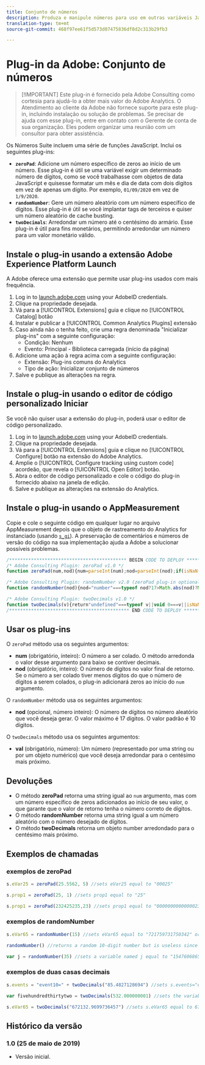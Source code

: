 ```yaml
---
title: Conjunto de números
description: Produza e manipule números para uso em outras variáveis JavaScript.
translation-type: tm+mt
source-git-commit: 468f97ee61f5d573d07475836df8d2c313b29fb3

---
```



# Plug-in da Adobe: Conjunto de números

> [!IMPORTANT] Este plug-in é fornecido pela Adobe Consulting como cortesia para ajudá-lo a obter mais valor do Adobe Analytics. O Atendimento ao cliente da Adobe não fornece suporte para este plug-in, incluindo instalação ou solução de problemas. Se precisar de ajuda com esse plug-in, entre em contato com o Gerente de conta de sua organização. Eles podem organizar uma reunião com um consultor para obter assistência.

Os Números Suite incluem uma série de funções JavaScript. Inclui os seguintes plug-ins:

* **`zeroPad`**: Adicione um número específico de zeros ao início de um número. Esse plug-in é útil se uma variável exigir um determinado número de dígitos, como se você trabalhasse com objetos de data JavaScript e quisesse formatar um mês e dia de data com dois dígitos em vez de apenas um dígito. Por exemplo, `01/09/2020` em vez de `1/9/2020`.
* **`randomNumber`**: Gere um número aleatório com um número específico de dígitos. Esse plug-in é útil se você implantar tags de terceiros e quiser um número aleatório de cache busting.
* **`twoDecimals`**: Arredondar um número até o centésimo do armário. Esse plug-in é útil para fins monetários, permitindo arredondar um número para um valor monetário válido.

## Instale o plug-in usando a extensão Adobe Experience Platform Launch

A Adobe oferece uma extensão que permite usar plug-ins usados com mais frequência.

1. Log in to [launch.adobe.com](https://launch.adobe.com) using your AdobeID credentials.
1. Clique na propriedade desejada.
1. Vá para a [!UICONTROL Extensions] guia e clique no [!UICONTROL Catalog] botão
1. Instalar e publicar a [!UICONTROL Common Analytics Plugins] extensão
1. Caso ainda não o tenha feito, crie uma regra denominada &quot;Inicializar plug-ins&quot; com a seguinte configuração:
   * Condição: Nenhum
   * Evento: Principal - Biblioteca carregada (início da página)
1. Adicione uma ação à regra acima com a seguinte configuração:
   * Extensão: Plug-ins comuns do Analytics
   * Tipo de ação: Inicializar conjunto de números
1. Salve e publique as alterações na regra.

## Instale o plug-in usando o editor de código personalizado Iniciar

Se você não quiser usar a extensão do plug-in, poderá usar o editor de código personalizado.

1. Log in to [launch.adobe.com](https://launch.adobe.com) using your AdobeID credentials.
1. Clique na propriedade desejada.
1. Vá para a [!UICONTROL Extensions] guia e clique no [!UICONTROL Configure] botão na extensão do Adobe Analytics.
1. Amplie o [!UICONTROL Configure tracking using custom code] acordeão, que revela o [!UICONTROL Open Editor] botão.
1. Abra o editor de código personalizado e cole o código do plug-in fornecido abaixo na janela de edição.
1. Salve e publique as alterações na extensão do Analytics.

## Instale o plug-in usando o AppMeasurement

Copie e cole o seguinte código em qualquer lugar no arquivo AppMeasurement depois que o objeto de rastreamento do Analytics for instanciado (usando [`s_gi`](../functions/s-gi.md)). A preservação de comentários e números de versão do código na sua implementação ajuda a Adobe a solucionar possíveis problemas.

```js
/******************************************* BEGIN CODE TO DEPLOY *******************************************/
/* Adobe Consulting Plugin: zeroPad v1.0 */
function zeroPad(num,nod){num=parseInt(num);nod=parseInt(nod);if(isNaN(num)||isNaN(nod))return"";var c=nod-num.toString().length+ 1;return Array(+(0<c&&c)).join("0")+num};

/* Adobe Consulting Plugin: randomNumber v2.0 (zeroPad plug-in optional)*/
function randomNumber(nod){nod="number"===typeof nod?17>Math.abs(nod)?Math.round(Math.abs(nod)):17:10;for(var a="1",c=0;c<nod;c++) a+="0";a=Number(a);a=Math.floor(Math.random().toFixed(nod)*a)+"";a.length!==nod&&"undefined"!==typeof zeroPad&&(a=zeroPad(a,nod)); return a};

/* Adobe Consulting Plugin: twoDecimals v1.0 */
function twoDecimals(v){return"undefined"===typeof v||void 0===v||isNaN(v)?0:Number(Number(v).toFixed(2))};
/******************************************** END CODE TO DEPLOY ********************************************/
```

## Usar os plug-ins

O `zeroPad` método usa os seguintes argumentos:

* **num** (obrigatório, inteiro): O número a ser colado. O método arredonda o valor desse argumento para baixo se contiver decimais.
* **nod** (obrigatório, inteiro): O número de dígitos no valor final de retorno. Se o número a ser colado tiver menos dígitos do que o número de dígitos a serem colados, o plug-in adicionará zeros ao início do `num` argumento.

O `randomNumber` método usa os seguintes argumentos:

* **nod** (opcional, número inteiro): O número de dígitos no número aleatório que você deseja gerar. O valor máximo é 17 dígitos. O valor padrão é 10 dígitos.

O `twoDecimals` método usa os seguintes argumentos:

* **val** (obrigatório, número): Um número (representado por uma string ou por um objeto numérico) que você deseja arredondar para o centésimo mais próximo.

## Devoluções

* O método **zeroPad** retorna uma string igual ao `num` argumento, mas com um número específico de zeros adicionados ao início de seu valor, o que garante que o valor de retorno tenha o número correto de dígitos.
* O método **randomNumber** retorna uma string igual a um número aleatório com o número desejado de dígitos.
* O método **twoDecimals** retorna um objeto number arredondado para o centésimo mais próximo.

## Exemplos de chamadas

### exemplos de zeroPad

```js
s.eVar25 = zeroPad(25.5562, 5) //sets eVar25 equal to "00025"

s.prop1 = zeroPad(25, 1) //sets prop1 equal to "25"

s.prop1 = zeroPad(232425235,23) //sets prop1 equal to "00000000000000232425235"
```

### exemplos de randomNumber

```js
s.eVar65 = randomNumber(15) //sets eVar65 equal to "721759731750342" or some other random 15-digit number

randomNumber() //returns a random 10-digit number but is useless since this isn't used in an expression

var j = randomNumber(35) //sets a variable named j equal to "15476068651810060" or another random 17-digit number
```

### exemplos de duas casas decimais

```js
s.events = "event10=" + twoDecimals("85.4827128694") //sets s.events="event10=85.48"

var fivehundredthirtytwo = twoDecimals(532.000000001) //sets the variable fivehundredthirtytwo equal to 532

s.eVar65 = twoDecimals("672132.9699736457") //sets s.eVar65 equal to 672132.97
```

## Histórico da versão

### 1.0 (25 de maio de 2019)

* Versão inicial.
